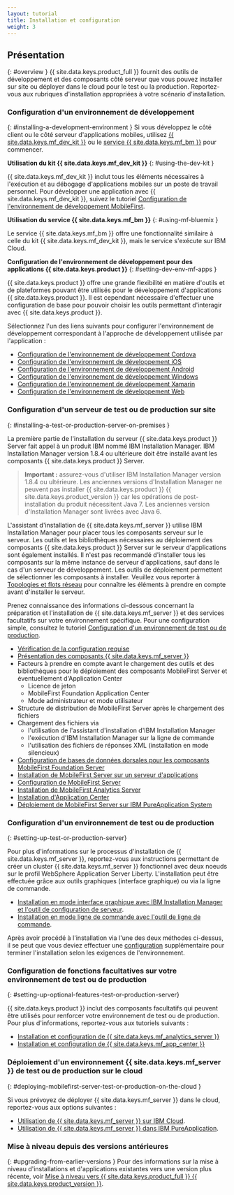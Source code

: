 ```yaml
---
layout: tutorial
title: Installation et configuration
weight: 3
---
```

<!-- NLS_CHARSET=UTF-8 -->
## Présentation
{: #overview }
{{ site.data.keys.product_full }} fournit des outils de développement et des composants côté serveur que vous pouvez installer sur site ou déployer dans le cloud pour le test ou la production. Reportez-vous aux rubriques d'installation appropriées à votre scénario d'installation.

### Configuration d'un environnement de développement
{: #installing-a-development-environment }
Si vous développez le côté client ou le côté serveur d'applications mobiles, utilisez [{{ site.data.keys.mf_dev_kit }}](development/mobilefirst/) ou le [service {{ site.data.keys.mf_bm }}](../bluemix/using-mobile-foundation) pour commencer.

**Utilisation du kit {{ site.data.keys.mf_dev_kit }}**
{: #using-the-dev-kit }

{{ site.data.keys.mf_dev_kit }} inclut tous les éléments nécessaires à l'exécution et au débogage d'applications mobiles sur un poste de travail personnel. Pour développer une application avec {{ site.data.keys.mf_dev_kit }}, suivez le tutoriel [Configuration de l'environnement de développement MobileFirst](development/mobilefirst).

**Utilisation du service {{ site.data.keys.mf_bm }}**
{: #using-mf-bluemix }

Le service {{ site.data.keys.mf_bm }} offre une fonctionnalité similaire à celle du kit {{ site.data.keys.mf_dev_kit }}, mais le service s'exécute sur IBM Cloud.

**Configuration de l'environnement de développement pour des applications {{ site.data.keys.product }}**
{: #setting-dev-env-mf-apps }

{{ site.data.keys.product }} offre une grande flexibilité en matière d'outils et de plateformes pouvant être utilisés pour le développement d'applications {{ site.data.keys.product }}. Il est cependant nécessaire d'effectuer une configuration de base pour pouvoir choisir les outils permettant d'interagir avec {{ site.data.keys.product }}.  

Sélectionnez l'un des liens suivants pour configurer l'environnement de développement correspondant à l'approche de développement utilisée par l'application :

* [Configuration de l'environnement de développement Cordova](development/cordova)
* [Configuration de l'environnement de développement iOS](development/ios)
* [Configuration de l'environnement de développement Android](development/android)
* [Configuration de l'environnement de développement Windows](development/windows)
* [Configuration de l'environnement de développement Xamarin](development/xamarin)
* [Configuration de l'environnement de développement Web](development/web)

### Configuration d'un serveur de test ou de production sur site
{: #installing-a-test-or-production-server-on-premises }

La première partie de l'installation du serveur {{ site.data.keys.product }} Server fait appel à un produit IBM nommé IBM Installation Manager. IBM Installation Manager version 1.8.4 ou ultérieure doit être installé avant les composants {{ site.data.keys.product }} Server.

> **Important :** assurez-vous d'utiliser IBM Installation Manager version 1.8.4 ou ultérieure. Les anciennes versions d'Installation Manager ne peuvent pas installer {{ site.data.keys.product }} {{ site.data.keys.product_version }} car les opérations de post-installation du produit nécessitent Java 7. Les anciennes version d'Installation Manager sont livrées avec Java 6.

L'assistant d'installation de {{ site.data.keys.mf_server }} utilise IBM Installation Manager pour placer tous les composants serveur sur le serveur.  Les outils et les bibliothèques nécessaires au déploiement des composants {{ site.data.keys.product }} Server sur le serveur d'applications sont également installés.  Il n'est pas recommandé d'installer tous les composants sur la même instance de serveur d'applications, sauf dans le cas d'un serveur de développement. Les outils de déploiement permettent de sélectionner les composants à installer.  Veuillez vous reporter à [Topologies et flots réseau](production/prod-env/topologies) pour connaître les éléments à prendre en compte avant d'installer le serveur.

Prenez connaissance des informations ci-dessous concernant la préparation et l'installation de {{ site.data.keys.mf_server }} et des services facultatifs sur votre environnement spécifique. Pour une configuration simple, consultez le tutoriel [Configuration d'un environnement de test ou de production](production).

* [Vérification de la configuration requise](production/prod-env/prereqs)
* [Présentation des composants {{ site.data.keys.mf_server }}](production/prod-env/topologies)
* Facteurs à prendre en compte avant le chargement des outils et des bibliothèques pour le déploiement des composants MobileFirst Server et éventuellement d'Application Center
  * Licence de jeton
  * MobileFirst Foundation Application Center
  * Mode administrateur et mode utilisateur
* Structure de distribution de MobileFirst Server après le chargement des fichiers
* Chargement des fichiers via
  * l'utilisation de l'assistant d'installation d'IBM Installation Manager
  * l'exécution d'IBM Installation Manager sur la ligne de commande
  * l'utilisation des fichiers de réponses XML (installation en mode silencieux)
* [Configuration de bases de données dorsales pour les composants MobileFirst Foundation Server](production/prod-env/databases)
* [Installation de MobileFirst Server sur un serveur d'applications](production/prod-env/appserver)
* [Configuration de MobileFirst Server](production/server-configuration)
* [Installation de MobileFirst Analytics Server](production/analytics/installation)
* [Installation d'Application Center](production/appcenter)
* [Déploiement de MobileFirst Server sur IBM PureApplication System](production/pure-application)

### Configuration d'un environnement de test ou de production
{: #setting-up-test-or-production-server}

Pour plus d'informations sur le processus d'installation de {{ site.data.keys.mf_server }}, reportez-vous aux instructions permettant de créer un cluster {{ site.data.keys.mf_server }} fonctionnel avec deux noeuds sur le profil WebSphere Application Server Liberty. L'installation peut être effectuée grâce aux outils graphiques (interface graphique) ou via la ligne de commande.

* [Installation en mode interface graphique avec IBM Installation Manager et l'outil de configuration de serveur](production/simple-install/tutorials/graphical-mode).
* [Installation en mode ligne de commande avec l'outil de ligne de commande](production/simple-install/tutorials/command-line).

Après avoir procédé à l'installation via l'une des deux méthodes ci-dessus, il se peut que vous deviez effectuer une [configuration](production/server-configuration) supplémentaire pour terminer l'installation selon les exigences de l'environnement.

### Configuration de fonctions facultatives sur votre environnement de test ou de production
{: #setting-up-optional-features-test-or-production-server}

{{ site.data.keys.product }} inclut des composants facultatifs qui peuvent être utilisés pour renforcer votre environnement de test ou de production.  Pour plus d'informations, reportez-vous aux tutoriels suivants :

* [Installation et configuration de {{ site.data.keys.mf_analytics_server }}](production/analytics/installation/)
* [Installation et configuration de {{ site.data.keys.mf_app_center }}](production/appcenter)

### Déploiement d'un environnement {{ site.data.keys.mf_server }} de test ou de production sur le cloud
{: #deploying-mobilefirst-server-test-or-production-on-the-cloud }

Si vous prévoyez de déployer {{ site.data.keys.mf_server }} dans le cloud, reportez-vous aux options suivantes :

* [Utilisation de {{ site.data.keys.mf_server }} sur IBM Cloud](../bluemix).
* [Utilisation de {{ site.data.keys.mf_server }} dans IBM PureApplication](production/pure-application).

### Mise à niveau depuis des versions antérieures
{: #upgrading-from-earlier-versions }
Pour des informations sur la mise à niveau d'installations et d'applications existantes vers une version plus récente, voir [Mise à niveau vers {{ site.data.keys.product_full }} {{ site.data.keys.product_version }}](../all-tutorials/#upgrading_to_current_version).
